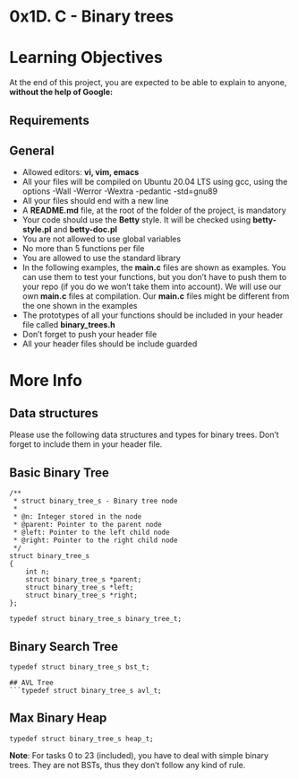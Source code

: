 # 0x1D. C - Binary trees

# Learning Objectives
At the end of this project, you are expected to be able to explain to anyone, **without the help of Google:**

## Requirements
## General
* Allowed editors: **vi, vim, emacs**
* All your files will be compiled on Ubuntu 20.04 LTS using gcc, using the options -Wall -Werror -Wextra -pedantic -std=gnu89
* All your files should end with a new line
* A **README.md** file, at the root of the folder of the project, is mandatory
* Your code should use the **Betty** style. It will be checked using **betty-style.pl** and **betty-doc.pl**
* You are not allowed to use global variables
* No more than 5 functions per file
* You are allowed to use the standard library
* In the following examples, the **main.c** files are shown as examples. You can use them to test your functions, but you don’t have to push them to your repo (if you do we won’t take them into account). We will use our own **main.c** files at compilation. Our **main.c** files might be different from the one shown in the examples
* The prototypes of all your functions should be included in your header file called **binary_trees.h**
* Don’t forget to push your header file
* All your header files should be include guarded

# More Info
## Data structures
Please use the following data structures and types for binary trees. Don’t forget to include them in your header file.

## Basic Binary Tree
```
/**
 * struct binary_tree_s - Binary tree node
 *
 * @n: Integer stored in the node
 * @parent: Pointer to the parent node
 * @left: Pointer to the left child node
 * @right: Pointer to the right child node
 */
struct binary_tree_s
{
    int n;
    struct binary_tree_s *parent;
    struct binary_tree_s *left;
    struct binary_tree_s *right;
};

typedef struct binary_tree_s binary_tree_t;
```

## Binary Search Tree
```typedef struct binary_tree_s bst_t;```

```
## AVL Tree
```typedef struct binary_tree_s avl_t;
```

## Max Binary Heap
```typedef struct binary_tree_s heap_t;```

**Note**: For tasks 0 to 23 (included), you have to deal with simple binary trees. They are not BSTs, thus they don’t follow any kind of rule.
